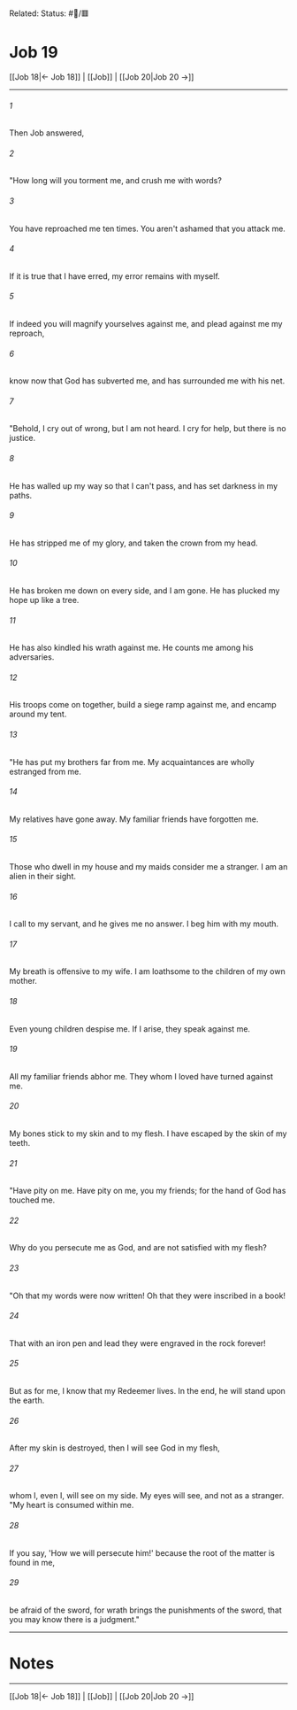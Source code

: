 Related:
Status: #📖/🟥
# Job 19

[[Job 18|← Job 18]] | [[Job]] | [[Job 20|Job 20 →]]
***



###### 1 
Then Job answered, 

###### 2 
"How long will you torment me, and crush me with words? 

###### 3 
You have reproached me ten times. You aren't ashamed that you attack me. 

###### 4 
If it is true that I have erred, my error remains with myself. 

###### 5 
If indeed you will magnify yourselves against me, and plead against me my reproach, 

###### 6 
know now that God has subverted me, and has surrounded me with his net. 

###### 7 
"Behold, I cry out of wrong, but I am not heard. I cry for help, but there is no justice. 

###### 8 
He has walled up my way so that I can't pass, and has set darkness in my paths. 

###### 9 
He has stripped me of my glory, and taken the crown from my head. 

###### 10 
He has broken me down on every side, and I am gone. He has plucked my hope up like a tree. 

###### 11 
He has also kindled his wrath against me. He counts me among his adversaries. 

###### 12 
His troops come on together, build a siege ramp against me, and encamp around my tent. 

###### 13 
"He has put my brothers far from me. My acquaintances are wholly estranged from me. 

###### 14 
My relatives have gone away. My familiar friends have forgotten me. 

###### 15 
Those who dwell in my house and my maids consider me a stranger. I am an alien in their sight. 

###### 16 
I call to my servant, and he gives me no answer. I beg him with my mouth. 

###### 17 
My breath is offensive to my wife. I am loathsome to the children of my own mother. 

###### 18 
Even young children despise me. If I arise, they speak against me. 

###### 19 
All my familiar friends abhor me. They whom I loved have turned against me. 

###### 20 
My bones stick to my skin and to my flesh. I have escaped by the skin of my teeth. 

###### 21 
"Have pity on me. Have pity on me, you my friends; for the hand of God has touched me. 

###### 22 
Why do you persecute me as God, and are not satisfied with my flesh? 

###### 23 
"Oh that my words were now written! Oh that they were inscribed in a book! 

###### 24 
That with an iron pen and lead they were engraved in the rock forever! 

###### 25 
But as for me, I know that my Redeemer lives. In the end, he will stand upon the earth. 

###### 26 
After my skin is destroyed, then I will see God in my flesh, 

###### 27 
whom I, even I, will see on my side. My eyes will see, and not as a stranger. "My heart is consumed within me. 

###### 28 
If you say, 'How we will persecute him!' because the root of the matter is found in me, 

###### 29 
be afraid of the sword, for wrath brings the punishments of the sword, that you may know there is a judgment."

---
# Notes


***
[[Job 18|← Job 18]] | [[Job]] | [[Job 20|Job 20 →]]
